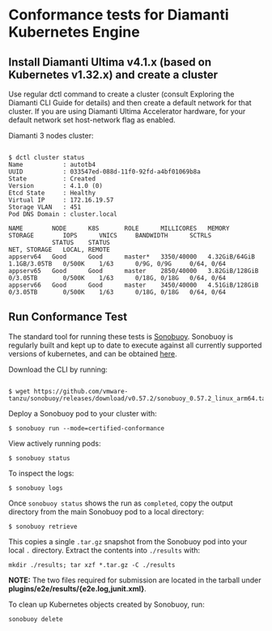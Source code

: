 # Conformance tests for Diamanti Kubernetes Engine

## Install Diamanti Ultima v4.1.x (based on Kubernetes v1.32.x) and create a cluster

Use regular dctl command to create a cluster (consult Exploring the Diamanti CLI Guide for details) and then create a default network for that cluster.  If you are using Diamanti Ultima Accelerator hardware, for your default network set host-network flag as enabled.

Diamanti 3 nodes cluster:

```

$ dctl cluster status
Name           : autotb4
UUID           : 033547ed-088d-11f0-92fd-a4bf01069b8a
State          : Created
Version        : 4.1.0 (0)
Etcd State     : Healthy
Virtual IP     : 172.16.19.57
Storage VLAN   : 451
Pod DNS Domain : cluster.local

NAME        NODE      K8S       ROLE      MILLICORES   MEMORY           STORAGE        IOPS      VNICS     BANDWIDTH      SCTRLS
            STATUS    STATUS                                                                               NET, STORAGE   LOCAL, REMOTE
appserv64   Good      Good      master*   3350/40000   4.32GiB/64GiB    1.1GB/3.05TB   0/500K    1/63      0/9G, 0/9G     0/64, 0/64
appserv65   Good      Good      master    2850/40000   3.82GiB/128GiB   0/3.05TB       0/500K    1/63      0/18G, 0/18G   0/64, 0/64
appserv66   Good      Good      master    3450/40000   4.51GiB/128GiB   0/3.05TB       0/500K    1/63      0/18G, 0/18G   0/64, 0/64

```

## Run Conformance Test

The standard tool for running these tests is
[Sonobuoy](https://github.com/heptio/sonobuoy).  Sonobuoy is
regularly built and kept up to date to execute against all
currently supported versions of kubernetes, and can be obtained [here](https://github.com/heptio/sonobuoy/releases).

Download the CLI by running:

```

$ wget https://github.com/vmware-tanzu/sonobuoy/releases/download/v0.57.2/sonobuoy_0.57.2_linux_arm64.tar.gz

```

Deploy a Sonobuoy pod to your cluster with:

```
$ sonobuoy run --mode=certified-conformance
```

View actively running pods:

```
$ sonobuoy status
```


To inspect the logs:

```
$ sonobuoy logs
```

Once `sonobuoy status` shows the run as `completed`, copy the output directory from the main Sonobuoy pod to
a local directory:

```
$ sonobuoy retrieve
```

This copies a single `.tar.gz` snapshot from the Sonobuoy pod into your local
`.` directory. Extract the contents into `./results` with:

```
mkdir ./results; tar xzf *.tar.gz -C ./results
```

**NOTE:** The two files required for submission are located in the tarball under **plugins/e2e/results/{e2e.log,junit.xml}**.

To clean up Kubernetes objects created by Sonobuoy, run:

```
sonobuoy delete
```


